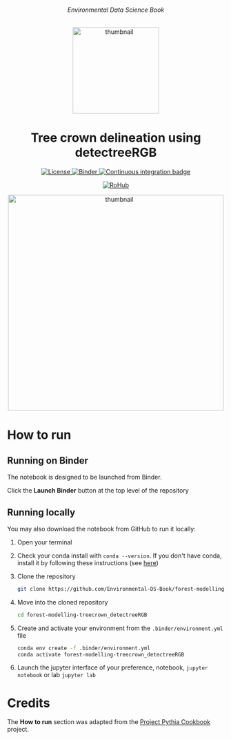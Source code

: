 <div align="center">
    <h6>Environmental Data Science Book</h6>
</div>

<p align="center">
<img src="https://github.com/alan-turing-institute/environmental-ds-book/blob/master/book/figures/logo/logo.png?raw=True" alt="thumbnail" width="200"/>
</p>

<div align="center">
    <h1>Tree crown delineation using detectreeRGB</h1>
</div>

<p align="center">
    <a href="https://github.com/Environmental-DS-Book/forest-modelling-treecrown_detectreeRGB/blob/main/LICENSE">
        <img alt="License" src="https://img.shields.io/badge/License-MIT-yellow.svg">
    </a>
    <a href="https://notebooks.gesis.org/binder/v2/gh/Environmental-DS-Book/forest-modelling-treecrown_detectreeRGB/main?labpath=forest-modelling-treecrown_detectreeRGB.ipynb">
        <img alt="Binder" src="https://mybinder.org/badge_logo.svg">
    </a>
    <a href="https://github.com/Environmental-DS-Book/forest-modelling-treecrown_detectreeRGB/actions/workflows/publish.yml/badge.svg">
        <img alt="Continuous integration badge" src="https://github.com/Environmental-DS-Book/forest-modelling-treecrown_detectreeRGB/actions/workflows/publish.yml/badge.svg">
    </a>
    <br/>
</p>

<p align="center">
    <a href="https://w3id.org/ro-id/94486a7f-e046-461f-bbb9-334ec7b57040">
        <img alt="RoHub" src="https://img.shields.io/badge/RoHub-FAIR_Executable_Research_Object-2ea44f?logo=Open+Access&logoColor=blue">
    </a>
</p>

<p align="center">
<img src="https://user-images.githubusercontent.com/13321552/222992138-d1665903-856f-4506-a3e0-37b7f04e4fe2.png?raw=True" alt="thumbnail" width="500"/>
</p>

# How to run

## Running on Binder
The notebook is designed to be launched from Binder. 

Click the **Launch Binder** button at the top level of the repository

## Running locally
You may also download the notebook from GitHub to run it locally:
1. Open your terminal

2. Check your conda install with `conda --version`. If you don't have conda, install it by following these instructions (see [here](https://docs.conda.io/en/latest/miniconda.html))

3. Clone the repository
    ```bash
    git clone https://github.com/Environmental-DS-Book/forest-modelling-treecrown_detectreeRGB.git
    ```

4. Move into the cloned repository
    ```bash
    cd forest-modelling-treecrown_detectreeRGB
    ```

5. Create and activate your environment from the `.binder/environment.yml` file
    ```bash
    conda env create -f .binder/environment.yml
    conda activate forest-modelling-treecrown_detectreeRGB
    ```  

6. Launch the jupyter interface of your preference, notebook, `jupyter notebook` or lab `jupyter lab`

# Credits
The **How to run** section was adapted from the [Project Pythia Cookbook](https://cookbooks.projectpythia.org/) project.
